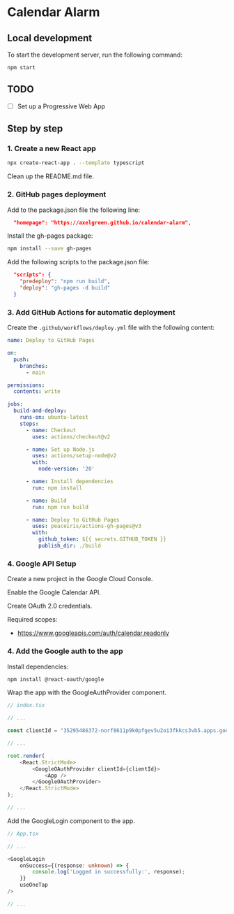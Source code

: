 # Calendar Alarm

## Local development

To start the development server, run the following command:

```bash
npm start
```

## TODO

- [ ] Set up a Progressive Web App

## Step by step

### 1. Create a new React app

```bash
npx create-react-app . --template typescript
```

Clean up the README.md file.

### 2. GitHub pages deployment

Add to the package.json file the following line:

```json
  "homepage": "https://axelgreen.github.io/calendar-alarm",
```

Install the gh-pages package:

```bash
npm install --save gh-pages
```

Add the following scripts to the package.json file:

```json
  "scripts": {
    "predeploy": "npm run build",
    "deploy": "gh-pages -d build"
  }
```

### 3. Add GitHub Actions for automatic deployment

Create the `.github/workflows/deploy.yml` file with the following content:

```yaml
name: Deploy to GitHub Pages

on:
  push:
    branches:
      - main

permissions:
  contents: write

jobs:
  build-and-deploy:
    runs-on: ubuntu-latest
    steps:
      - name: Checkout
        uses: actions/checkout@v2

      - name: Set up Node.js
        uses: actions/setup-node@v2
        with:
          node-version: '20'

      - name: Install dependencies
        run: npm install

      - name: Build
        run: npm run build

      - name: Deploy to GitHub Pages
        uses: peaceiris/actions-gh-pages@v3
        with:
          github_token: ${{ secrets.GITHUB_TOKEN }}
          publish_dir: ./build
```

### 4. Google API Setup

Create a new project in the Google Cloud Console.

Enable the Google Calendar API.

Create OAuth 2.0 credentials.

Required scopes:

- https://www.googleapis.com/auth/calendar.readonly

### 4. Add the Google auth to the app

Install dependencies:

```bash
npm install @react-oauth/google
```

Wrap the app with the GoogleAuthProvider component.

```typescript
// index.tsx

// ...

const clientId = "35295486372-norf8611p9k0pfgev5u2oi3fkkcs3vb5.apps.googleusercontent.com";

// ...

root.render(
    <React.StrictMode>
        <GoogleOAuthProvider clientId={clientId}>
            <App />
        </GoogleOAuthProvider>
    </React.StrictMode>
);

// ...
```

Add the GoogleLogin component to the app.

```typescript
// App.tsx

// ...

<GoogleLogin
    onSuccess={(response: unknown) => {
        console.log('Logged in successfully:', response);
    }}
    useOneTap
/>

// ...
```